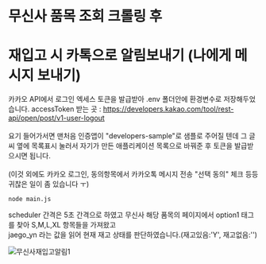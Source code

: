 # 무신사 품목 조회 크롤링 후

# 재입고 시 카톡으로 알림보내기 (나에게 메시지 보내기)

카카오 API에서 로그인 엑세스 토큰을 발급받아 .env 폴더안에 환경변수로 저장해두었습니다.
accessToken 받는 곳 : https://developers.kakao.com/tool/rest-api/open/post/v1-user-logout
<br><br>
요기 들어가서면 맨처음 인증앱이 "developers-sample"로 샘플로 주어질 텐데 그 글씨 옆에 목록표시 눌러서
자기가 만든 애플리케이션 목록으로 바꿔준 후 토큰을 발급받으시면 됩니다.
<br><br>
(이것 외에도 카카오 로그인, 동의항목에서 카카오톡 메시지 전송 "선택 동의" 체크 등등 귀찮은 일이 좀 있습니다 ㅜ)

```
node main.js
```

scheduler 간격은 5초 간격으로 하였고 무신사 해당 품목의 페이지에서 option1 태그를 찾아 S,M,L,XL 항목들을 가져왔고  
jaego_yn 라는 값을 읽어 현재 재고 상태를 판단하였습니다.(재고있음:'Y', 재고없음:'')

![무신사재입고알림1](https://user-images.githubusercontent.com/74912530/141647650-3015da69-fcbc-4da9-851e-94ba945a6482.JPG)
